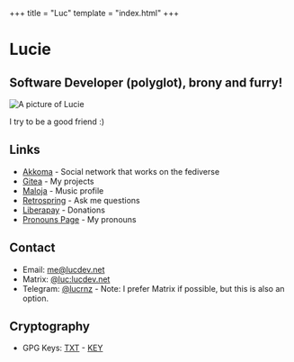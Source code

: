 +++
title = "Luc"
template = "index.html"
+++

# Lucie
## Software Developer (polyglot), brony and furry!

![A picture of Lucie](https://file.lucdev.net/system-avatars/luc/20230103-picrew.png)

I try to be a good friend :)

## Links

- [Akkoma](https://fedi.lucdev.net/luc) - Social network that works on the fediverse
- [Gitea](https://git.lucdev.net/luc) - My projects
- [Maloja](https://music.lucdev.net) - Music profile
- [Retrospring](https://retrospring.net/@luc) - Ask me questions
- [Liberapay](https://liberapay.com/lucrnz) - Donations
- [Pronouns Page](https://pronouns.page/@lucrnz) - My pronouns

## Contact

- Email: [me@lucdev.net](mailto:me@lucdev.net)
- Matrix: [@luc:lucdev.net](https://matrix.to/#/@luc:lucdev.net)
- Telegram: [@lucrnz](https://t.me/lucrnz) - Note: I prefer Matrix if possible, but this is also an option.

## Cryptography
- GPG Keys: [TXT](https://file.lucdev.net/luc-gpg.txt) - [KEY](https://file.lucdev.net/luc-gpg.key)
